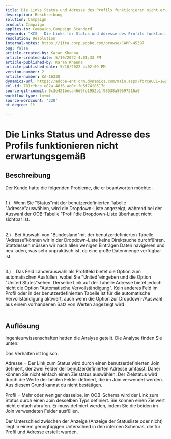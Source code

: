 ```yaml
---
title: Die Links Status und Adresse des Profils funktionieren nicht erwartungsgemäß
description: Beschreibung
solution: Campaign
product: Campaign
applies-to: Campaign,Campaign Standard
keywords: "KCS - Die Links für Status und Adresse des Profils funktionieren nicht erwartungsgemäß "
resolution: Resolution
internal-notes: https://jira.corp.adobe.com/browse/CAMP-45397
bug: false
article-created-by: Karan Khanna
article-created-date: 5/10/2022 4:01:33 PM
article-published-by: Karan Khanna
article-published-date: 5/10/2022 4:02:09 PM
version-number: 2
article-number: KA-16230
dynamics-url: https://adobe-ent.crm.dynamics.com/main.aspx?forceUCI=1&pagetype=entityrecord&etn=knowledgearticle&id=9e133b72-7ad0-ec11-a7b5-00224809c556
exl-id: 781cfbce-e82a-48f6-ae0c-fe5f74f8517c
source-git-commit: 0c3e421beca46d9fe1952b1f98538a50697216a0
workflow-type: tm+mt
source-wordcount: '320'
ht-degree: 1%

---
```


# Die Links Status und Adresse des Profils funktionieren nicht erwartungsgemäß

## Beschreibung

Der Kunde hatte die folgenden Probleme, die er beantworten möchte:-

<br>1.)   Wenn Sie &quot;Status&quot;mit der benutzerdefinierten Tabelle &quot;Adresse&quot;auswählen, wird die Dropdown-Liste angezeigt, während bei der Auswahl der OOB-Tabelle &quot;Profil&quot;die Dropdown-Liste überhaupt nicht sichtbar ist.

<br>2.)   Bei Auswahl von &quot;Bundesland&quot;mit der benutzerdefinierten Tabelle &quot;Adresse&quot;können wir in der Dropdown-Liste keine Direktsuche durchführen. Stattdessen müssen wir nach allen wenigen Einträgen Daten navigieren und neu laden, was sehr unpraktisch ist, da eine große Datenmenge verfügbar ist.

<br>3.)    Das Feld Länderauswahl als Profilfeld bietet die Option zum automatischen Ausfüllen, wobei Sie &quot;United&quot;eingeben und die Option &quot;United States&quot;sehen. Derselbe Link auf der Tabelle Adresse bietet jedoch nicht die Option &quot;Automatische Vervollständigung&quot;. Kein anderes Feld im Profil oder in der benutzerdefinierten Tabelle ist für die automatische Vervollständigung aktiviert, auch wenn die Option zur Dropdown-/Auswahl aus einem vorhandenen Satz von Werten angezeigt wird<br><br>

## Auflösung


Ingenieurwissenschaften hatten die Analyse geteilt. Die Analyse finden Sie unten:

Das Verhalten ist logisch.

Adresse = Der Link zum Status wird durch einen benutzerdefinierten Join definiert, der zwei Felder der benutzerdefinierten Adresse umfasst.
Daher können Sie nicht einfach einen Zielstatus auswählen.
Der Zielstatus wird durch die Werte der beiden Felder definiert, die im Join verwendet werden. Aus diesem Grund kannst du nicht bestätigen.

Profil = Mehr oder weniger dasselbe, im OOB-Schema wird der Link zum Status durch einen Join desselben Typs definiert.
Sie können einen Zielwert nicht einfach abrufen. Er muss definiert werden, indem Sie die beiden im Join verwendeten Felder ausfüllen.

Der Unterschied zwischen der Anzeige (Anzeige der Statusliste oder nicht) liegt in einem geringfügigen Unterschied in den internen Schemas, die für Profil und Adresse erstellt wurden.
